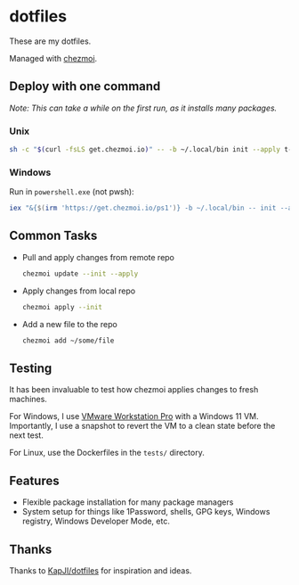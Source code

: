 # dotfiles

These are my dotfiles.

Managed with [chezmoi](https://www.chezmoi.io/).

## Deploy with one command

*Note: This can take a while on the first run, as it installs many packages.*

### Unix

```bash
sh -c "$(curl -fsLS get.chezmoi.io)" -- -b ~/.local/bin init --apply t-mart
```

### Windows

Run in `powershell.exe` (not pwsh):

```powershell
iex "&{$(irm 'https://get.chezmoi.io/ps1')} -b ~/.local/bin -- init --apply t-mart"
```

## Common Tasks

- Pull and apply changes from remote repo

  ```bash
  chezmoi update --init --apply
  ```

- Apply changes from local repo

  ```bash
  chezmoi apply --init
  ```

- Add a new file to the repo

  ```bash
  chezmoi add ~/some/file
  ```

## Testing

It has been invaluable to test how chezmoi applies changes to fresh machines.

For Windows, I use
[VMware Workstation Pro](https://www.vmware.com/products/workstation-pro.html)
with a Windows 11 VM. Importantly, I use a snapshot to revert the VM to a clean
state before the next test.

For Linux, use the Dockerfiles in the `tests/` directory.

## Features

- Flexible package installation for many package managers
- System setup for things like 1Password, shells, GPG keys, Windows registry,
  Windows Developer Mode, etc.

## Thanks

Thanks to [KapJI/dotfiles](https://github.com/KapJI/dotfiles) for inspiration
and ideas.
